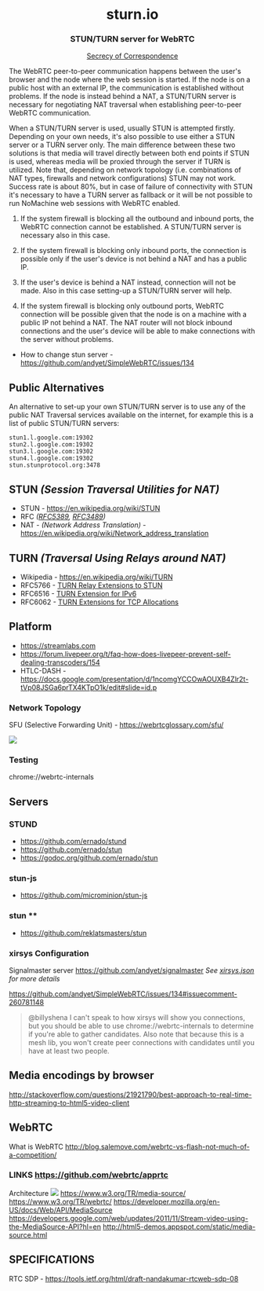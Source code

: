 <div align=center>
  <h1>sturn.io</H1>

  <h3>STUN/TURN server for WebRTC</h3>

  <p><a href=https://en.wikipedia.org/wiki/Secrecy_of_correspondence>Secrecy of Correspondence</a></p> </div>

The WebRTC peer-to-peer communication happens between the user's browser and the node where the web session is started. If the node is on a public host with an external IP, the communication is
established without problems. If the node is instead behind a NAT, a STUN/TURN server is necessary for negotiating NAT traversal when establishing peer-to-peer WebRTC communication.

When a STUN/TURN server is used, usually STUN is attempted firstly. Depending on your own needs, it's also possible to use either a STUN server or a TURN server only. The main difference between these two solutions is that media will travel directly between both end points if STUN is used, whereas media will be proxied through the server if TURN is utilized. Note that, depending on network topology (i.e. combinations of NAT types, firewalls and network configurations) STUN may not work. Success rate is about 80%, but in case of failure of connectivity with STUN it's necessary to have a TURN server as fallback or it will be not possible to run NoMachine web sessions with WebRTC enabled.

  1. If  the system firewall is blocking all the outbound and inbound ports, the WebRTC connection cannot be established. A STUN/TURN server is necessary also in this case.</li>

  2. If the system firewall is blocking only inbound ports, the connection is possible only if the user's device is not behind a NAT and has a public IP.

  3. If the user's device is behind a NAT instead, connection will not be made. Also in this case setting-up a STUN/TURN server will help.

  4. If the system firewall is blocking only outbound ports, WebRTC connection will be possible given that the node is on a machine with a public IP not behind a NAT.  The NAT router will not block inbound connections and the user's device will be able to make connections with the server without problems.

  - How to change stun server - https://github.com/andyet/SimpleWebRTC/issues/134

## Public Alternatives
  An alternative to set-up your own STUN/TURN server is to use any of the public NAT Traversal services available on the internet, for example this is a list of public STUN/TURN servers:

```
stun1.l.google.com:19302
stun2.l.google.com:19302
stun3.l.google.com:19302
stun4.l.google.com:19302
stun.stunprotocol.org:3478
```

## STUN _(Session Traversal Utilities for NAT)_
  - STUN - https://en.wikipedia.org/wiki/STUN
  - RFC _([RFC5389](https://tools.ietf.org/html/rfc5389), [RFC3489](https://www.ietf.org/rfc/rfc3489.txt))_
  - NAT  - _(Network Address Translation)_ - https://en.wikipedia.org/wiki/Network_address_translation


## TURN _(Traversal Using Relays around NAT)_
  - Wikipedia - https://en.wikipedia.org/wiki/TURN
  - RFC5766 - [TURN Relay Extensions to STUN](https://tools.ietf.org/html/rfc5766)
  - RFC6516 - [TURN Extension for IPv6](https://tools.ietf.org/html/rfc6156)
  - RFC6062 - [TURN Extensions for TCP Allocations](https://tools.ietf.org/html/rfc6062)


## Platform

  - https://streamlabs.com
  - https://forum.livepeer.org/t/faq-how-does-livepeer-prevent-self-dealing-transcoders/154
  - HTLC-DASH - https://docs.google.com/presentation/d/1ncomgYCCOwAOUXB4Zlr2t-tVp08JSGa6prTX4KTpO1k/edit#slide=id.p

### Network Topology

SFU (Selective Forwarding Unit) - https://webrtcglossary.com/sfu/

![](https://github.com/sneakyhead/sturn.io/blob/master/images/stack.png)


### Testing

  chrome://webrtc-internals


## Servers


### STUND
  - https://github.com/ernado/stund
  - https://github.com/ernado/stun
  - https://godoc.org/github.com/ernado/stun


### stun-js
  - https://github.com/microminion/stun-js


### stun **
  - https://github.com/reklatsmasters/stun


### xirsys Configuration

  Signalmaster server https://github.com/andyet/signalmaster
_See [xirsys.json](xirsys.json) for more details_

https://github.com/andyet/SimpleWebRTC/issues/134#issuecomment-260781148
  > @billyshena I can't speak to how xirsys will show you connections, but you should be able to use chrome://webrtc-internals to determine if you're able to gather candidates. Also note that because this is a mesh lib, you won't create peer connections with candidates until you have at least two people.


## Media encodings by browser

http://stackoverflow.com/questions/21921790/best-approach-to-real-time-http-streaming-to-html5-video-client


## WebRTC

What is WebRTC
http://blog.salemove.com/webrtc-vs-flash-not-much-of-a-competition/

### LINKS https://github.com/webrtc/apprtc

Architecture
![](http://webrtc-security.github.io/images/diagram_2_en.png)
https://www.w3.org/TR/media-source/
https://www.w3.org/TR/webrtc/
https://developer.mozilla.org/en-US/docs/Web/API/MediaSource
https://developers.google.com/web/updates/2011/11/Stream-video-using-the-MediaSource-API?hl=en
http://html5-demos.appspot.com/static/media-source.html

## SPECIFICATIONS
RTC SDP - https://tools.ietf.org/html/draft-nandakumar-rtcweb-sdp-08
